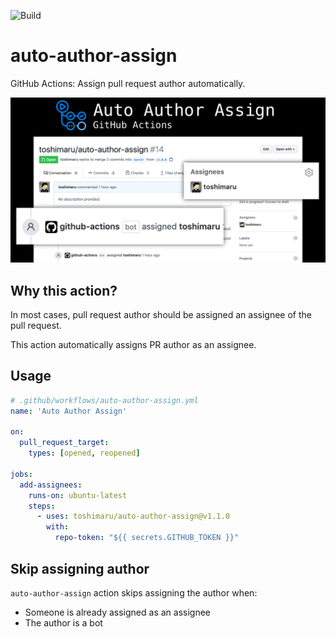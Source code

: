 ![Build](https://github.com/toshimaru/auto-author-assign/workflows/Build/badge.svg)

# auto-author-assign

GitHub Actions: Assign pull request author automatically.

![OG image](./img/auto-author-assign.jpg)

## Why this action?

In most cases, pull request author should be assigned an assignee of the pull request.

This action automatically assigns PR author as an assignee.

## Usage

```yaml
# .github/workflows/auto-author-assign.yml
name: 'Auto Author Assign'

on:
  pull_request_target:
    types: [opened, reopened]

jobs:
  add-assignees:
    runs-on: ubuntu-latest
    steps:
      - uses: toshimaru/auto-author-assign@v1.1.0
        with:
          repo-token: "${{ secrets.GITHUB_TOKEN }}"
```

## Skip assigning author

`auto-author-assign` action skips assigning the author when:

- Someone is already assigned as an assignee
- The author is a bot
